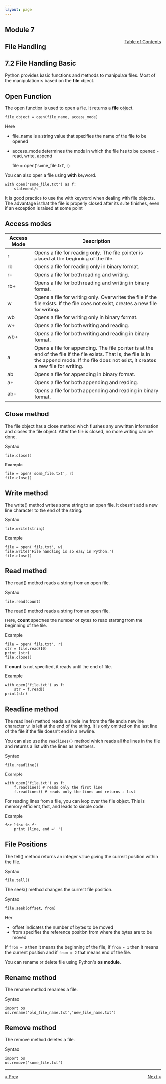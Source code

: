 ```yaml
---
layout: page
---
```


## Module 7

<a href="../../../toc" style="float: right;" target="_blank">Table of Contents</a>

## File Handling

## 7.2 File Handling Basic

Python provides basic functions and methods to manipulate files. Most of the manipulation is based on the **file** object.

## Open Function

The open function is used to open a file. It returns a **file** object.

    file_object = open(file_name, access_mode)

Here
* file_name is a string value that specifies the name of the file to be opened
* access_mode determines the mode in which the file has to be opened - read, write, append

    file = open('some_file.txt', r)

You can also open a file using **with** keyword.

    with open('some_file.txt') as f:
        statement/s

It is good practice to use the with keyword when dealing with file objects. The advantage is that the file is properly closed after its suite finishes, even if an exception is raised at some point.

## Access modes

<table>
    <thead>
        <th> Access Mode </th>
        <th> Description </th>
    </thead>
    <tbody>
        <tr>
            <td> r </td>
            <td> Opens a file for reading only. The file pointer is placed at the beginning of the file.</td>
        </tr>
        <tr>
            <td> rb </td>
            <td> Opens a file for reading only in binary format. </td>
        </tr>
        <tr>
            <td> r+ </td>
            <td> Opens a file for both reading and writing. </td>
        </tr>
        <tr>
            <td> rb+ </td>
            <td> Opens a file for both reading and writing in binary format. </td>
        </tr>
        <tr>
            <td> w </td>
            <td> Opens a file for writing only. Overwrites the file if the file exists. If the file does not exist, creates a new file for writing. </td>
        </tr>
        <tr>
            <td> wb </td>
            <td> Opens a file for writing only in binary format. </td>
        </tr>
        <tr>
            <td> w+ </td>
            <td> Opens a file for both writing and reading. </td>
        </tr>
        <tr>
            <td> wb+ </td>
            <td> Opens a file for both writing and reading in binary format. </td>
        </tr>
        <tr>
            <td> a </td>
            <td> Opens a file for appending. The file pointer is at the end of the file if the file exists. That is, the file is in the append mode. If the file does not exist, it creates a new file for writing.</td>
        </tr>
        <tr>
            <td> ab </td>
            <td> Opens a file for appending in binary format. </td>
        </tr>
        <tr>
            <td> a+ </td>
            <td> Opens a file for both appending and reading. </td>
        </tr>
        <tr>
            <td> ab+ </td>
            <td> Opens a file for both appending and reading in binary format. </td>
        </tr>
    </tbody>
</table>

## Close method

The file object has a close method which flushes any unwritten information and closes the file object.
After the file is closed, no more writing can be done.

Syntax 

    file.close()

Example

    file = open('some_file.txt', r)
    file.close()

## Write method

The write() method writes some string to an open file. It doesn't add a new line character to the end of the string.

Syntax

    file.write(string)

Example

    file = open('file.txt', w)
    file.write('File handling is so easy in Python.')
    file.close()

## Read method

The read() method reads a string from an open file.

Syntax

    file.read(count)

The read() method reads a string from an open file.

Here, **count** specifies the number of bytes to read starting from the beginning of the file.

Example

    file = open('file.txt', r)
    str = file.read(10)
    print (str)
    file.close()

If **count** is not specified, it reads until the end of file.

Example

    with open('file.txt') as f:
        str = f.read()
    print(str)

## Readline method

The readline() method reads a single line from the file and a newline character `\n` is left at the end of the string. It is only omitted on the last line of the file if the file doesn’t end in a newline. 

You can also use the `readlines()` method which reads all the lines in the file and returns a list with the lines as members.

Syntax

    file.readline()

Example

    with open('file.txt') as f:
        f.readline() # reads only the first line
        f.readlines() # reads only the lines and returns a list

For reading lines from a file, you can loop over the file object. This is memory efficient, fast, and leads to simple code:

Example

    for line in f:
        print (line, end =' ')

## File Positions

The tell() method returns an integer value giving the current position within the file. 

Syntax

    file.tell()

The seek() method changes the current file position.

Syntax

    file.seek(offset, from)

Her
* offset indicates the number of bytes to be moved
* from specifies the reference position from where the bytes are to be moved

If `from = 0` then it means the beginning of the file, if `from = 1` then it means the current position and if `from = 2` that means end of the file.

You can rename or delete file using Python's **os module**.

## Rename method

The rename method renames a file.

Syntax

    import os
    os.rename('old_file_name.txt','new_file_name.txt')

## Remove method

The remove method deletes a file.

Syntax

    import os
    os.remove('some_file.txt')


<hr>
<a href="../regular-expressions" style="float:left;"> &laquo; Prev </a>
<a href="../file-handling-advanced" style="float:right;"> Next &raquo; </a>